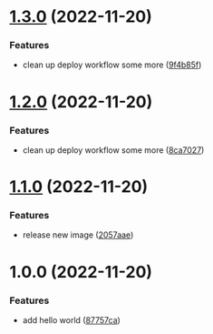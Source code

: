 # [1.3.0](https://github.com/loganb1max/gha-sandbox/compare/v1.2.0...v1.3.0) (2022-11-20)


### Features

* clean up deploy workflow some more ([9f4b85f](https://github.com/loganb1max/gha-sandbox/commit/9f4b85fb00db2c139e872445517a8d61c30ef5a1))

# [1.2.0](https://github.com/loganb1max/gha-sandbox/compare/v1.1.0...v1.2.0) (2022-11-20)


### Features

* clean up deploy workflow some more ([8ca7027](https://github.com/loganb1max/gha-sandbox/commit/8ca70271d54b225302d423299494afc0830dccf7))

# [1.1.0](https://github.com/loganb1max/gha-sandbox/compare/v1.0.0...v1.1.0) (2022-11-20)


### Features

* release new image ([2057aae](https://github.com/loganb1max/gha-sandbox/commit/2057aaea3dba7653ecb3fb0982e2e67f15cf32c2))

# 1.0.0 (2022-11-20)


### Features

* add hello world ([87757ca](https://github.com/loganb1max/gha-sandbox/commit/87757caf85fc1291c0caed6b1418dfbf52090b6e))
